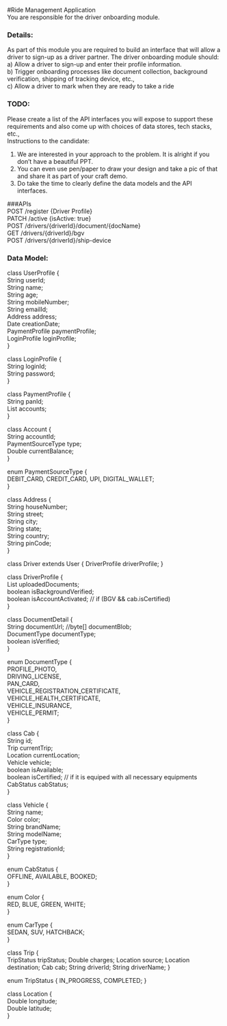 #Ride Management Application    
You are responsible for the driver onboarding module.        

### Details:    
As part of this module you are required to build an interface that will allow a driver to sign-up as a driver partner. 
The driver onboarding module should:        
a) Allow a driver to sign-up and enter their profile information.            
b) Trigger onboarding processes like document collection, background verification, shipping of tracking device, etc.,           
c) Allow a driver to mark when they are ready to take a ride        

### TODO:   
Please create a list of the API interfaces you will expose to support these requirements and also come up with choices of data stores, tech stacks, etc.,       
Instructions to the candidate:
1. We are interested in your approach to the problem. It is alright if you don’t have a beautiful PPT.           
2. You can even use pen/paper to draw your design and take a pic of that and share it as part of your craft demo.            
3. Do take the time to clearly define the data models and the API interfaces.           


###APIs         
POST /register {Driver Profile}         
PATCH /active {isActive: true}          
POST /drivers/{driverId}/document/{docName}         
GET /drivers/{driverId}/bgv         
POST /drivers/{driverId}/ship-device            
            
### Data Model:         
            
class UserProfile {         
    String userId;          
    String name;            
    String age;         
    String mobileNumber;            
    String emailId;         
    Address address;            
    Date creationDate;          
    PaymentProfile paymentProfile;          
    LoginProfile loginProfile;          
}           
            
class LoginProfile {            
    String loginId;         
    String password;            
}           
            
class PaymentProfile {          
    String panId;           
    List<Account> accounts;         
}           
            
class Account {         
    String accountId;           
    PaymentSourceType type;         
    Double currentBalance;              
}           
            
enum PaymentSourceType {            
    DEBIT_CARD, CREDIT_CARD, UPI, DIGITAL_WALLET;           
}           
            
class Address {         
    String houseNumber;         
    String street;          
    String city;            
    String state;           
    String country;         
    String pinCode;         
}           
            

class Driver extends User {
    DriverProfile driverProfile;
}            
            
class DriverProfile {           
    List<DocumentDetail> uploadedDocuments;         
    boolean isBackgroundVerified;           
    boolean isAccountActivated; // if (BGV && cab.isCertified)              
}           
            
class DocumentDetail {          
    String documentUrl; //byte[] documentBlob;          
    DocumentType documentType;          
    boolean isVerified;         
}           
            
enum DocumentType {         
    PROFILE_PHOTO,          
    DRIVING_LICENSE,            
    PAN_CARD,           
    VEHICLE_REGISTRATION_CERTIFICATE,           
    VEHICLE_HEALTH_CERTIFICATE,             
    VEHICLE_INSURANCE,          
    VEHICLE_PERMIT;         
}           
            
            
class Cab {         
    String id;          
    Trip currentTrip;           
    Location currentLocation;           
    Vehicle vehicle;            
    boolean isAvailable;            
    boolean isCertified; // if it is equiped with all necessary equipments          
    CabStatus cabStatus;            
}           
            
class Vehicle {         
    String name;            
    Color color;            
    String brandName;           
    String modelName;           
    CarType type;           
    String registrationId;          
}           
            
enum CabStatus {            
    OFFLINE, AVAILABLE, BOOKED;         
}           
            
enum Color {            
    RED, BLUE, GREEN, WHITE;            
}           
            
enum CarType {          
    SEDAN, SUV, HATCHBACK;          
}           
            
class Trip {            
    TripStatus tripStatus;
    Double charges;
    Location source;
    Location destination;
    Cab cab;
    String driverId;
    String driverName;
}           

enum TripStatus {
    IN_PROGRESS, COMPLETED;
}
            
class Location {            
    Double longitude;           
    Double latitude;            
}           
            
